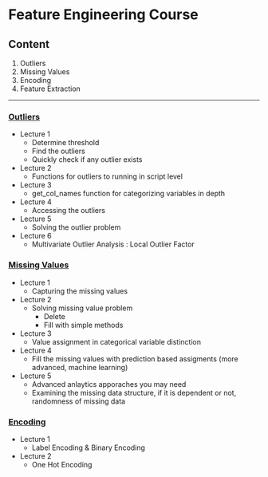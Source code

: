 # Feature Engineering Course

## Content 
1. Outliers
2. Missing Values
3. Encoding
4. Feature Extraction

-----
### [Outliers](/handle_outliers.ipynb)
-  Lecture 1
    - Determine threshold
    - Find the outliers
    - Quickly check if any outlier exists
-  Lecture 2
    - Functions for outliers to running in script level
-  Lecture 3
    - get_col_names function for categorizing variables in depth
-  Lecture 4
    - Accessing the outliers
-  Lecture 5
    - Solving the outlier problem
- Lecture 6
    - Multivariate Outlier Analysis : Local Outlier Factor

### [Missing Values](/missing_values.ipynb)
-  Lecture 1
    - Capturing the missing values
-  Lecture 2
    - Solving missing value problem
        - Delete
        - Fill with simple methods
-  Lecture 3
    - Value assignment in categorical variable distinction
-  Lecture 4
    -  Fill the missing values with prediction based assigments (more advanced, machine learning)
-  Lecture 5
    - Advanced anlaytics apporaches you may need 
    - Examining the missing data structure, if it is dependent or not, randomness of missing data

### [Encoding ](/encoding.ipynb)
-  Lecture 1
    - Label Encoding & Binary Encoding
-  Lecture 2
    - One Hot Encoding
     


